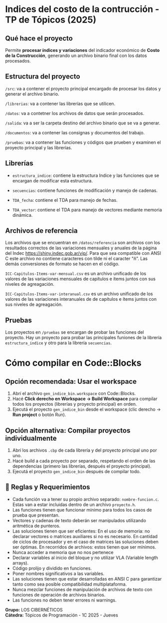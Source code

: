 # Indices del costo de la contrucción - TP de Tópicos (2025)

## Qué hace el proyecto

Permite **procesar índices y variaciones** del indicador económico de **Costo de la Construcción**, generando un archivo binario final con los datos procesados.

## Estructura del proyecto

`/src`: va a contener el proyecto principal encargado de procesar los datos y generar el archivo binario.

`/librerias`: va a contener las librerías que se utilicen.

`/datos`: va a contetner los archivos de datos que serán procesados.

`/salida`: va a ser la carpeta destino del archivo binario que se va a generar.

`/documentos`: va a contener las consignas y documentos del trabajo.

`/pruebas`: va a contener las funciones y códigos que prueben y examinen el proyecto principal y las librerías.

## Librerías

-  `estructura_indice`: contiene la estructura Indice y las funciones que se encargan de modificar esta estructura.

-  `secuencias`: contiene funciones de modificación y manejo de cadenas.

-  `TDA_fecha`: contiene el TDA para manejo de fechas.

-  `TDA_vector`: contiene el TDA para manejo de vectores mediante memoria dinámica.

## Archivos de referencia
Los archivos que se encuentran en `/datos/referencia` son archivos con los resultados correctos de las variaciones mensuales y anuales de la página del Indec https://shiny.indec.gob.ar/vip/. Para que sea compatible con ANSI C este archivo no contiene caracteres con tilde ni el caracter "ñ". Las demás conversiones de formato se hacen en el código.

`ICC-Capitulos-Items-var-mensual.csv` es un archivo unificado de los valores de las variaciones mensuales de capítulos e ítems juntos con sus niveles de agreagación.

`ICC-Capitulos-Items-var-interanual.csv` es un archivo unificado de los valores de las variaciones interanuales de de capítulos e ítems juntos con sus niveles de agreagación.

## Pruebas
Los proyectos en `/pruebas` se encargan de probar las funciones del proyecto. Hay un proyecto para probar las principales funiones de la librería `estructura_indice` y otro para la librería `secuencias`.

# Cómo compilar en Code::Blocks

## Opción recomendada: Usar el workspace

1. Abrí el archivo `gen_indice_bin.workspace` con Code::Blocks.
2. Hacé **Click derecho en Workspace → Build Workspace** para compilar todos los proyectos (librerías y proyecto principal) en orden.
3. Ejecutá el proyecto `gen_indice_bin` desde el workspace (clic derecho → **Run project** o botón Run).

## Opción alternativa: Compilar proyectos individualmente

1. Abrí los archivos `.cbp` de cada librería y del proyecto principal uno por uno.
2. Hacé build a cada proyecto por separado, respetando el orden de las dependencias (primero las librerías, después el proyecto principal).
3. Ejecutá el proyecto `gen_indice_bin` después de compilar todo.

## 📌 Reglas y Requerimientos

-  Cada función va a tener su propio archivo separado: `nombre-funcion.c`. Estas van a estar incluidas dentro de un archivo `proyecto.h`.
-  Las funciones tienen que funcionar mínimo para todos los casos de prueba que presentan.
-  Vectores y cadenas de texto deberán ser manipulados utilizando aritmética de punteros.
-  Las soluciones tienen que ser eficientes:
   En el uso de memoria: no declarar vectores o matrices auxiliares si no es necesario.
   En cantidad de ciclos de procesador y en el caso de matrices las soluciones deben ser óptimas.
   En recorridos de archivos: estos tienen que ser mínimos.
-  Nunca acceder a memoria que no nos pertenece
-  Declarar variables al inicio del bloque y no utilizar VLA (Variable length arrays).
-  Código prolijo y dividido en funciones.
-  Poner nombres significativos a las variables.
-  Las soluciones tienen que estar desarrolladas en ANSI C para garantizar tanto como sea posible compatibilidad multiplataforma.
-  Nunca mezclar funciones de manipulación de archivos de texto con funciones de operación de archivos binarios.
-  Las funciones no deben tener errores ni warnings.

**Grupo:** LOS CIBERNÉTICOS  
**Cátedra:** Tópicos de Programación - 1C 2025 - Jueves

